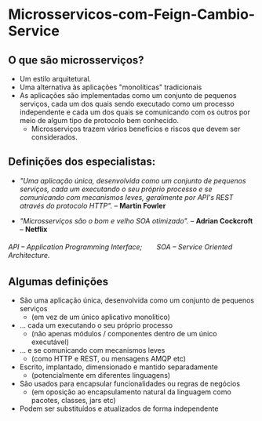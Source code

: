 # Microsservicos-com-Feign-Cambio-Service

## O que são microsserviços?
- Um estilo arquitetural.
- Uma alternativa às aplicações "monolíticas" tradicionais
- As aplicações são implementadas como um conjunto de
pequenos serviços, cada um dos quais sendo executado como
um processo independente e cada um dos quais se
comunicando com os outros por meio de algum tipo de
protocolo bem conhecido.
  - Microsserviços trazem vários benefícios e riscos que devem
ser considerados.

## Definições dos especialistas:

- _"Uma aplicação única, desenvolvida como um
conjunto de pequenos serviços, cada um executando
o seu próprio processo e se comunicando com
mecanismos leves, geralmente por API's REST
através do protocolo HTTP"._ – **Martin Fowler**

- _"Microsserviços são o bom e velho SOA otimizado"._ – **Adrian Cockcroft** – **Netflix**

###### API – Application Programming Interface;  `   `   SOA – Service Oriented Architecture.

## Algumas definições

- São uma aplicação única, desenvolvida como um conjunto de pequenos
serviços
  - (em vez de um único aplicativo monolítico)
- ... cada um executando o seu próprio processo
  - (não apenas módulos / componentes dentro de um único executável)
- ... e se comunicando com mecanismos leves
  - (como HTTP e REST, ou mensagens AMQP etc)
- Escrito, implantado, dimensionado e mantido separadamente
  - (potencialmente em diferentes linguagens)
- São usados para encapsular funcionalidades ou regras de negócios
  - (em oposição ao encapsulamento natural da linguagem como pacotes, classes, jars etc)
- Podem ser substituídos e atualizados de forma independente




